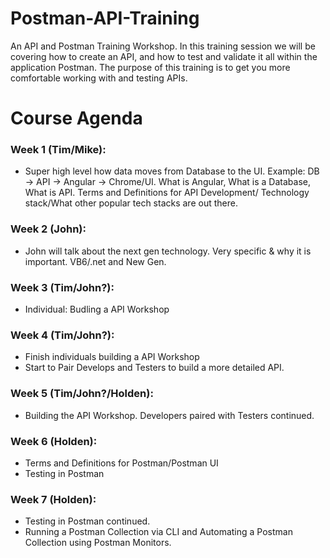 # Postman-API-Training
An API and Postman Training Workshop. In this training session we will be covering how to create an API, and how to test and validate it all within the application Postman. The purpose of this training is to get you more comfortable working with and testing APIs.

# Course Agenda
### Week 1 (Tim/Mike):
- Super high level how data moves from Database to the UI. Example: DB -> API -> Angular -> Chrome/UI. What is Angular, What is a Database, What is API. Terms and Definitions for API Development/ Technology stack/What other popular tech stacks are out there.

### Week 2 (John):
- John will talk about the next gen technology. Very specific & why it is important. VB6/.net and New Gen. 

### Week 3 (Tim/John?):
- Individual: Budling a API Workshop

### Week 4 (Tim/John?):
- Finish individuals building a API Workshop
- Start to Pair Develops and Testers to build a more detailed API. 

### Week 5 (Tim/John?/Holden):
- Building the API Workshop. Developers paired with Testers continued.

### Week 6 (Holden):
- Terms and Definitions for Postman/Postman UI
- Testing in Postman

### Week 7 (Holden):
- Testing in Postman continued.
- Running a Postman Collection via CLI and Automating a Postman Collection using Postman Monitors.
